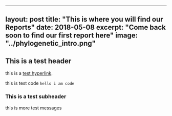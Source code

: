 

---
layout: post
title:  "This is where you will find our Reports"
date:   2018-05-08
excerpt: "Come back soon to find our first report here"
image: "../phylogenetic_intro.png"
---

## This is a test header
this is a  [test hyperlink](https://google.co.uk/). 

this is test code ```hello i am code``` 

### This is a test subheader
this is more test messages

